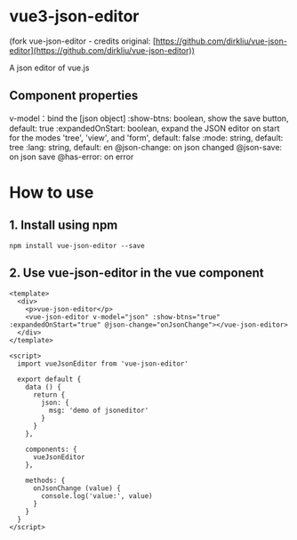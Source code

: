 # vue3-json-editor 

(fork vue-json-editor - credits original: [https://github.com/dirkliu/vue-json-editor](https://github.com/dirkliu/vue-json-editor))

A json editor of vue.js

## Component properties

v-model：bind the [json object]
:show-btns: boolean, show the save button, default: true
:expandedOnStart: boolean, expand the JSON editor on start for the modes 'tree', 'view', and 'form', default: false
:mode: string, default: tree
:lang: string, default: en
@json-change: on json changed
@json-save: on json save
@has-error: on error

# How to use

## 1. Install using npm

```
npm install vue-json-editor --save
```

## 2. Use vue-json-editor in the vue component

```vue
<template>
  <div>
    <p>vue-json-editor</p>
    <vue-json-editor v-model="json" :show-btns="true" :expandedOnStart="true" @json-change="onJsonChange"></vue-json-editor>
  </div>
</template>

<script>
  import vueJsonEditor from 'vue-json-editor'

  export default {
    data () {
      return {
        json: {
          msg: 'demo of jsoneditor'
        }
      }
    },

    components: {
      vueJsonEditor
    },

    methods: {
      onJsonChange (value) {
        console.log('value:', value)
      }
    }
  }
</script>
```